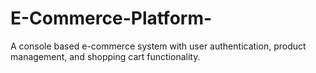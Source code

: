 # E-Commerce-Platform-
A console based e-commerce system with user authentication, product management, and shopping cart functionality.
